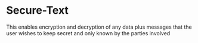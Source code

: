 # Secure-Text
This enables encryption and decryption of any data plus messages that the user wishes to keep secret and only known by the parties involved
